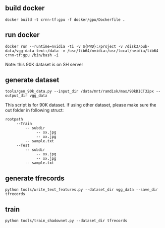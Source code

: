 ## build docker
```
docker build -t crnn-tf:gpu -f docker/gpu/Dockerfile .
```

## run docker
```
docker run --runtime=nvidia -ti -v ${PWD}:/project -v /disk3/pub-data/vgg-data-text:/data -v /usr/lib64/nvidia:/usr/local/nvidia/lib64 crnn-tf:gpu /bin/bash -i
```
Note: this 90K dataset is on SH server

## generate dataset
```
tools/gen_90k_data.py --input_dir /data/mnt/ramdisk/max/90kDICT32px --output_dir vgg_data
```
This script is for 90K dataset. If using other dataset, please make sure the out folder in following struct:
```
rootpath
     --Train
         -- subdir
              -- xx.jpg
              -- xx.jpg
         -- sample.txt
     --Test
         -- subdir
              -- xx.jpg
              -- xx.jpg
         -- sample.txt 
``` 

## generate tfrecords
```
python tools/write_text_features.py --dataset_dir vgg_data --save_dir tfrecords
```

## train
```
python tools/train_shadownet.py --dataset_dir tfrecords
```
